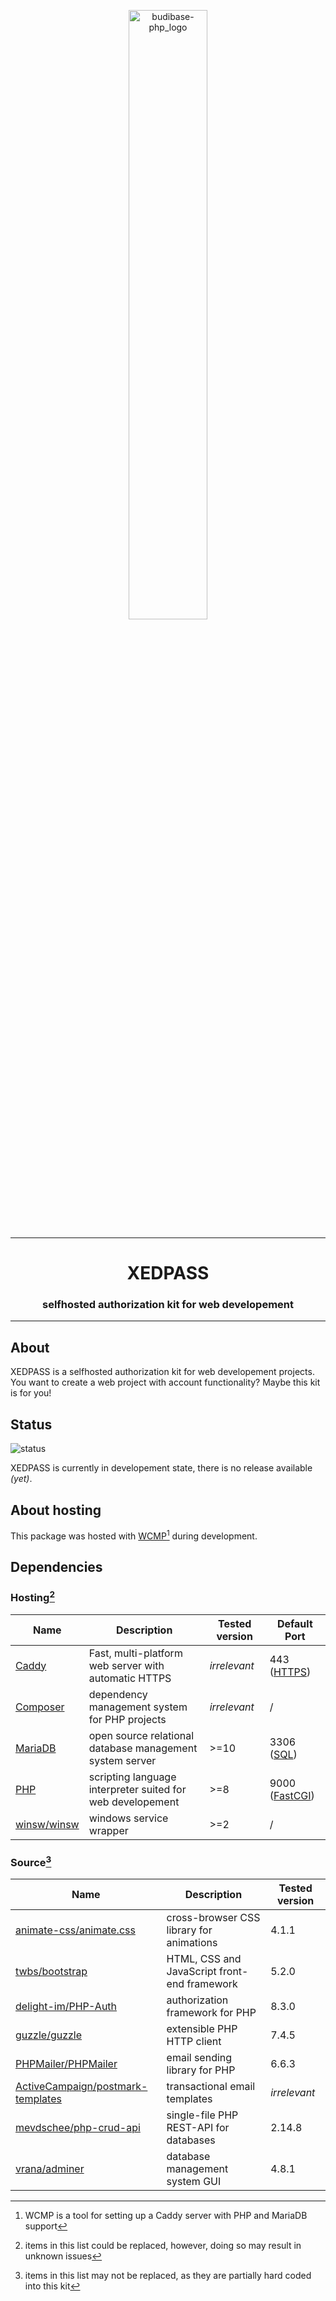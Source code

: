 <p align="center">
  <img src="https://user-images.githubusercontent.com/52013820/184260670-06b30eaa-3a91-4022-b7a8-172dd5b4139e.png" alt="budibase-php_logo" style="width: 50%"/>
</p>

<hr>

<h1 align="center">XEDPASS</h1>
<h3 align="center">selfhosted authorization kit for web developement</h3>

<hr>

## About

XEDPASS is a selfhosted authorization kit for web developement projects. You want to create a web project with account functionality? Maybe this kit is for you!

## Status

![status](https://img.shields.io/badge/status-not%20ready-red)

XEDPASS is currently in developement state, there is no release available *(yet)*.

## About hosting

This package was hosted with [WCMP](https://github.com/Hope-IT-Works/WCMP)[^wcmp-description] during development.

[^wcmp-description]: WCMP is a tool for setting up a Caddy server with PHP and MariaDB support

## Dependencies

### Hosting[^replace-notice]

[^replace-notice]: items in this list could be replaced, however, doing so may result in unknown issues

| Name | Description | Tested version | Default Port |
|------|-------------|----------------|--------------|
| [Caddy](https://github.com/caddyserver/caddy) | Fast, multi-platform web server with automatic HTTPS | *irrelevant* | 443 ([HTTPS](https://caddyserver.com/docs/quick-starts/https)) |
| [Composer](https://github.com/composer/composer) | dependency management system for PHP projects | *irrelevant* | / |
| [MariaDB](https://github.com/MariaDB/server) | open source relational database management system server | >=10 | 3306 ([SQL](https://mariadb.com/kb/en/connecting-to-mariadb/)) |
| [PHP](https://github.com/php/php-src) | scripting language interpreter suited for web developement | >=8 | 9000 ([FastCGI](https://www.php.net/manual/en/install.fpm.php)) |
| [winsw/winsw](https://github.com/winsw/winsw) | windows service wrapper | >=2 | / |

### Source[^source-replace]

[^source-replace]: items in this list may not be replaced, as they are partially hard coded into this kit

| Name | Description | Tested version |
|------|-------------|----------------|
| [animate-css/animate.css](https://github.com/animate-css/animate.css) | cross-browser CSS library for animations | 4.1.1 |
| [twbs/bootstrap](https://github.com/twbs/bootstrap) | HTML, CSS and JavaScript front-end framework | 5.2.0 |
| [delight-im/PHP-Auth](https://github.com/delight-im/PHP-Auth) | authorization framework for PHP | 8.3.0 |
| [guzzle/guzzle](https://github.com/guzzle/guzzle) | extensible PHP HTTP client | 7.4.5 |
| [PHPMailer/PHPMailer](https://github.com/PHPMailer/PHPMailer) | email sending library for PHP | 6.6.3 |
| [ActiveCampaign/postmark-templates](https://github.com/ActiveCampaign/postmark-templates) | transactional email templates | *irrelevant* |
| [mevdschee/php-crud-api](https://github.com/mevdschee/php-crud-api) | single-file PHP REST-API for databases | 2.14.8 |
| [vrana/adminer](https://github.com/vrana/adminer) | database management system GUI | 4.8.1 |
